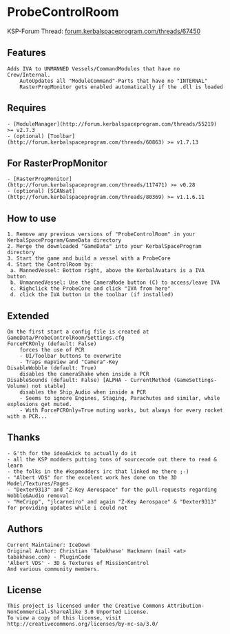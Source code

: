 ProbeControlRoom
=========
KSP-Forum Thread: [forum.kerbalspaceprogram.com/threads/67450](http://forum.kerbalspaceprogram.com/threads/67450-WIP-IVA-PLUGIN-ProbeControlRoom-IVA-All-the-things)


Features
--------
	Adds IVA to UNMANNED Vessels/CommandModules that have no Crew/Internal.
		AutoUpdates all "ModuleCommand"-Parts that have no "INTERNAL"
		RasterPropMonitor gets enabled automatically if the .dll is loaded

	
Requires
----------
	- [ModuleManager](http://forum.kerbalspaceprogram.com/threads/55219) >= v2.7.3
	- (optional) [Toolbar](http://forum.kerbalspaceprogram.com/threads/60863) >= v1.7.13

For RasterPropMonitor
----------
	- [RasterPropMonitor](http://forum.kerbalspaceprogram.com/threads/117471) >= v0.28
	- (optional) [SCANsat](http://forum.kerbalspaceprogram.com/threads/80369) >= v1.1.6.11


How to use
----------
	1. Remove any previous versions of "ProbeControlRoom" in your KerbalSpaceProgram/GameData directory
	2. Merge the downloaded "GameData" into your KerbalSpaceProgram directory
	3. Start the game and build a vessel with a ProbeCore
	4. Start the ControlRoom by:
	 a. MannedVessel: Bottom right, above the KerbalAvatars is a IVA button
	 b. UnmannedVessel: Use the CameraMode button (C) to access/leave IVA
	 c. Righclick the ProbeCore and click "IVA from here"
	 d. click the IVA button in the toolbar (if installed)

	 
Extended
----------
	On the first start a config file is created at GameData/ProbeControlRoom/Settings.cfg
	ForcePCROnly (default: False)
		forces the use of PCR
		- UI/Toolbar buttons to overwrite
		- Traps mapView and "Camera"-Key
	DisableWobble (default: True)
		disables the cameraShake when inside a PCR
	DisableSounds (default: False) [ALPHA - CurrentMethod (GameSettings-Volume) not stable]
		disables the Ship_Audio when inside a PCR
		- Seems to ignore Engines, Staging, Parachutes and similar, while explosions get muted.
		- With ForcePCROnly=True muting works, but always for every rocket with a PCR...


Thanks
-------
	- G'th for the idea&kick to actually do it
	- all the KSP modders putting tons of sourcecode out there to read & learn
	- the folks in the #kspmodders irc that linked me there ;-)
	- "Albert VDS" for the excelent work hes done on the 3D Model/Textures/Pages
	- "Dexter9313" and "Z-Key Aerospace" for the pull-requests regarding Wobble&Audio removal
	- "MeCripp", "jlcarneiro" and again "Z-Key Aerospace" & "Dexter9313" for providing updates while i could not
	
	
Authors
-------
	Current Maintainer: IceDown
	Original Author: Christian 'Tabakhase' Hackmann	(mail <at> tabakhase.com) - PluginCode
	'Albert VDS' - 3D & Textures of MissionControl
	And various community members.
	
	
License
-------
	This project is licensed under the Creative Commons Attribution-NonCommercial-ShareAlike 3.0 Unported License.
	To view a copy of this license, visit http://creativecommons.org/licenses/by-nc-sa/3.0/
